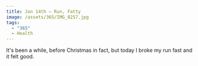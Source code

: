```yaml
---
title: Jan 14th — Run, Fatty
image: /assets/365/IMG_8257.jpg
tags:
  - "365"
  - Health
---
```

It's been a while, before Christmas in fact, but today I broke my run fast and it felt good.